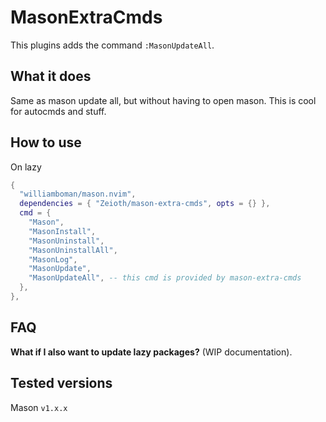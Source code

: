 # MasonExtraCmds
This plugins adds the command `:MasonUpdateAll`.

## What it does
Same as mason update all, but without having to open mason. This is cool for autocmds and stuff.

## How to use
On lazy
```lua
{
  "williamboman/mason.nvim",
  dependencies = { "Zeioth/mason-extra-cmds", opts = {} },
  cmd = {
    "Mason",
    "MasonInstall",
    "MasonUninstall",
    "MasonUninstallAll",
    "MasonLog",
    "MasonUpdate",
    "MasonUpdateAll", -- this cmd is provided by mason-extra-cmds
  },
},
```

## FAQ
**What if I also want to update lazy packages?** (WIP documentation).

## Tested versions
Mason `v1.x.x`
